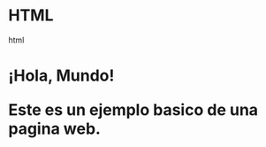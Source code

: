 # HTML
html
<!DOCTYPE html>
<html>
<head>
  <title>Mi Pagina de Hola Mundo</title>
</head>
<body>
  <h1>¡Hola, Mundo!</title>
  <p>Este es un ejemplo basico de una pagina web.</p>
  </body>
  </html>
